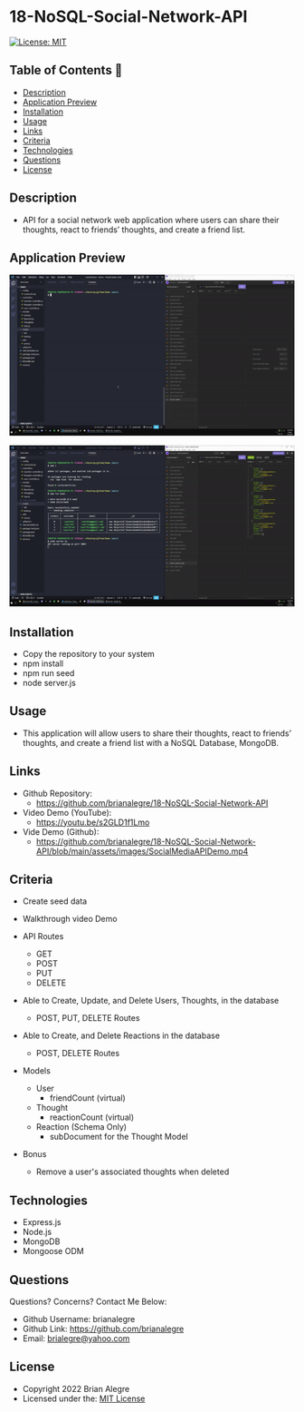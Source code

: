 # 18-NoSQL-Social-Network-API
[![License: MIT](https://img.shields.io/badge/License-MIT-yellow.svg)](https://opensource.org/licenses/MIT)

## Table of Contents 📑
- [Description](#description)
- [Application Preview](#application-preview)
- [Installation](#installation)
- [Usage](#usage)
- [Links](#links)
- [Criteria](#criteria)
- [Technologies](#technologies)
- [Questions](#questions)
- [License](#license)

## Description
- API for a social network web application where users can share their thoughts, react to friends’ thoughts, and create a friend list.

## Application Preview
<p align="left">
    <img alt="Social Media API Demo 1" src="./assets/images/SocialMediaAPIDemoGif1.gif">
</p>

<p align="left">
    <img alt="Social Media API Demo 2" src="./assets/images/SocialMediaAPIDemoGif2.gif">
</p>

## Installation
- Copy the repository to your system
- npm install
- npm run seed
- node server.js

## Usage
- This application will allow users to share their thoughts, react to friends’ thoughts, and create a friend list with a NoSQL Database, MongoDB.

## Links
-   Github Repository:
    - https://github.com/brianalegre/18-NoSQL-Social-Network-API
-   Video Demo (YouTube):
    - https://youtu.be/s2GLD1f1Lmo
-   Vide Demo (Github):
    - https://github.com/brianalegre/18-NoSQL-Social-Network-API/blob/main/assets/images/SocialMediaAPIDemo.mp4

## Criteria
- Create seed data
- Walkthrough video Demo
- API Routes
    - GET
    - POST
    - PUT
    - DELETE
- Able to Create, Update, and Delete Users, Thoughts, in the database
    - POST, PUT, DELETE Routes
- Able to Create, and Delete Reactions in the database
    - POST, DELETE Routes

- Models
    - User
        - friendCount (virtual)
    - Thought
        - reactionCount (virtual)
    - Reaction (Schema Only)
        - subDocument for the Thought Model
    
- Bonus
    - Remove a user's associated thoughts when deleted

## Technologies
- Express.js
- Node.js
- MongoDB
- Mongoose ODM


## Questions
Questions? Concerns?  Contact Me Below:
- Github Username: brianalegre
- Github Link: https://github.com/brianalegre 
- Email: brialegre@yahoo.com

## License
- Copyright 2022 Brian Alegre
- Licensed under the: [MIT License](https://opensource.org/licenses/MIT) 

